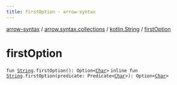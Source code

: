 ```yaml
---
title: firstOption - arrow-syntax
---
```


[arrow-syntax](../../index.html) / [arrow.syntax.collections](../index.html) / [kotlin.String](index.html) / [firstOption](./first-option.html)

# firstOption

`fun `[`String`](https://kotlinlang.org/api/latest/jvm/stdlib/kotlin/-string/index.html)`.firstOption(): Option<`[`Char`](https://kotlinlang.org/api/latest/jvm/stdlib/kotlin/-char/index.html)`>`
`inline fun `[`String`](https://kotlinlang.org/api/latest/jvm/stdlib/kotlin/-string/index.html)`.firstOption(predicate: Predicate<`[`Char`](https://kotlinlang.org/api/latest/jvm/stdlib/kotlin/-char/index.html)`>): Option<`[`Char`](https://kotlinlang.org/api/latest/jvm/stdlib/kotlin/-char/index.html)`>`